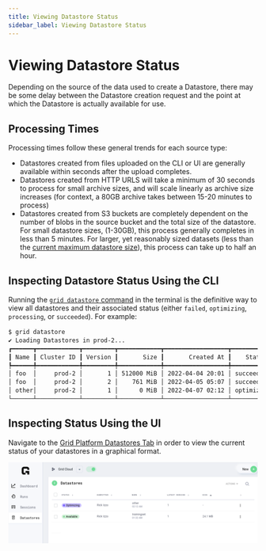 ```yaml
---
title: Viewing Datastore Status
sidebar_label: Viewing Datastore Status
---
```


# Viewing Datastore Status

Depending on the source of the data used to create a Datastore, there may be some delay
between the Datastore creation request and the point at which the Datastore is actually available
for use. 

## Processing Times

Processing times follow these general trends for each source type:

* Datastores created from files uploaded on the CLI or UI are generally available within
  seconds after the upload completes.
* Datastores created from HTTP URLS will take a minimum of 30 seconds to process for small
  archive sizes, and will scale linearly as archive size increases (for context, a 80GB
  archive takes between 15-20 minutes to process) 
* Datastores created from S3 buckets are completely dependent on the number of blobs in
  the source bucket and the total size of the datastore. For small datastore sizes,
  (1-30GB), this process generally completes in less than 5 minutes. For larger, yet
  reasonably sized datasets (less than the [current maximum datastore
  size](../3_faq.md#datastore-size-limit)), this process can take up to half an hour.


## Inspecting Datastore Status Using the CLI

Running the [`grid datastore` command](../../../cli.md#grid-datastore) in the terminal is
the definitive way to view all datastores and their associated status (either `failed`,
`optimizing`, `processing`, or `succeeded`). For example: 

```bash
$ grid datastore                                                        
✔ Loading Datastores in prod-2...
┏━━━━━━┳━━━━━━━━━━━━┳━━━━━━━━━┳━━━━━━━━━━━━┳━━━━━━━━━━━━━━━━━━┳━━━━━━━━━━━━┓
┃ Name ┃ Cluster ID ┃ Version ┃       Size ┃       Created At ┃    Status  ┃
┡━━━━━━╇━━━━━━━━━━━━╇━━━━━━━━━╇━━━━━━━━━━━━╇━━━━━━━━━━━━━━━━━━╇━━━━━━━━━━━━┩
│ foo  │     prod-2 │       1 │ 512000 MiB │ 2022-04-04 20:01 │ succeeded  │
│ foo  │     prod-2 │       2 │    761 MiB │ 2022-04-05 05:07 │ succeeded  │
│ other│     prod-2 │       1 │      0 MiB │ 2022-04-07 02:12 │ optimizing │
└──────┴────────────┴─────────┴────────────┴──────────────────┴────────────┘
```

## Inspecting Status Using the UI

Navigate to the [Grid Platform Datastores Tab](https://platform.grid.ai/#/datastores) in
order to view the current status of your datastores in a graphical format.

![](../../../../static/images/datastores/datastore-status-via-ui.png)